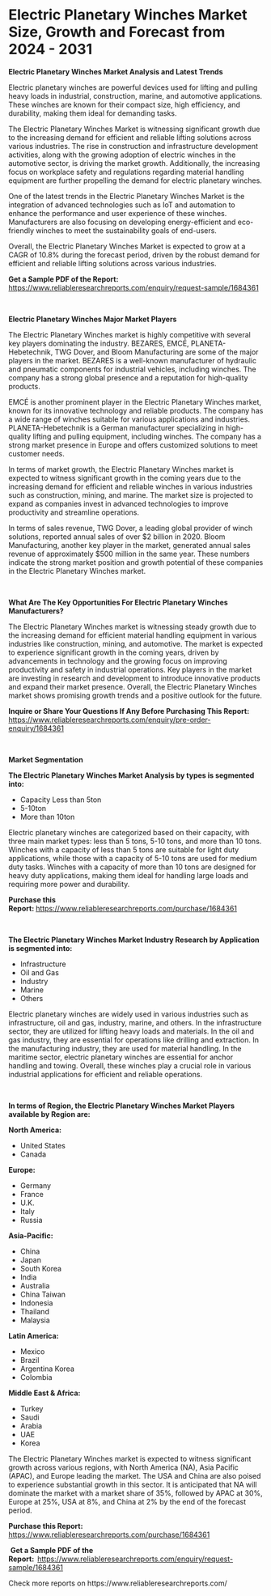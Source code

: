 <p><h1>Electric Planetary Winches Market Size, Growth and Forecast from 2024 - 2031</h1></p><p><strong>Electric Planetary Winches Market Analysis and Latest Trends</strong></p>
<p><p>Electric planetary winches are powerful devices used for lifting and pulling heavy loads in industrial, construction, marine, and automotive applications. These winches are known for their compact size, high efficiency, and durability, making them ideal for demanding tasks.</p><p>The Electric Planetary Winches Market is witnessing significant growth due to the increasing demand for efficient and reliable lifting solutions across various industries. The rise in construction and infrastructure development activities, along with the growing adoption of electric winches in the automotive sector, is driving the market growth. Additionally, the increasing focus on workplace safety and regulations regarding material handling equipment are further propelling the demand for electric planetary winches.</p><p>One of the latest trends in the Electric Planetary Winches Market is the integration of advanced technologies such as IoT and automation to enhance the performance and user experience of these winches. Manufacturers are also focusing on developing energy-efficient and eco-friendly winches to meet the sustainability goals of end-users.</p><p>Overall, the Electric Planetary Winches Market is expected to grow at a CAGR of 10.8% during the forecast period, driven by the robust demand for efficient and reliable lifting solutions across various industries.</p></p>
<p><strong>Get a Sample PDF of the Report:&nbsp;</strong> <a href="https://www.reliableresearchreports.com/enquiry/request-sample/1684361">https://www.reliableresearchreports.com/enquiry/request-sample/1684361</a></p>
<p>&nbsp;</p>
<p><strong>Electric Planetary Winches Major Market Players</strong></p>
<p><p>The Electric Planetary Winches market is highly competitive with several key players dominating the industry. BEZARES, EMCÉ, PLANETA-Hebetechnik, TWG Dover, and Bloom Manufacturing are some of the major players in the market. BEZARES is a well-known manufacturer of hydraulic and pneumatic components for industrial vehicles, including winches. The company has a strong global presence and a reputation for high-quality products.</p><p>EMCÉ is another prominent player in the Electric Planetary Winches market, known for its innovative technology and reliable products. The company has a wide range of winches suitable for various applications and industries. PLANETA-Hebetechnik is a German manufacturer specializing in high-quality lifting and pulling equipment, including winches. The company has a strong market presence in Europe and offers customized solutions to meet customer needs.</p><p>In terms of market growth, the Electric Planetary Winches market is expected to witness significant growth in the coming years due to the increasing demand for efficient and reliable winches in various industries such as construction, mining, and marine. The market size is projected to expand as companies invest in advanced technologies to improve productivity and streamline operations.</p><p>In terms of sales revenue, TWG Dover, a leading global provider of winch solutions, reported annual sales of over $2 billion in 2020. Bloom Manufacturing, another key player in the market, generated annual sales revenue of approximately $500 million in the same year. These numbers indicate the strong market position and growth potential of these companies in the Electric Planetary Winches market.</p></p>
<p>&nbsp;</p>
<p><strong>What Are The Key Opportunities For Electric Planetary Winches Manufacturers?</strong></p>
<p><p>The Electric Planetary Winches market is witnessing steady growth due to the increasing demand for efficient material handling equipment in various industries like construction, mining, and automotive. The market is expected to experience significant growth in the coming years, driven by advancements in technology and the growing focus on improving productivity and safety in industrial operations. Key players in the market are investing in research and development to introduce innovative products and expand their market presence. Overall, the Electric Planetary Winches market shows promising growth trends and a positive outlook for the future.</p></p>
<p><strong>Inquire or Share Your Questions If Any Before Purchasing This Report:</strong> <a href="https://www.reliableresearchreports.com/enquiry/pre-order-enquiry/1684361">https://www.reliableresearchreports.com/enquiry/pre-order-enquiry/1684361</a></p>
<p>&nbsp;</p>
<p><strong>Market Segmentation</strong></p>
<p><strong>The Electric Planetary Winches Market Analysis by types is segmented into:</strong></p>
<p><ul><li>Capacity Less than 5ton</li><li>5-10ton</li><li>More than 10ton</li></ul></p>
<p><p>Electric planetary winches are categorized based on their capacity, with three main market types: less than 5 tons, 5-10 tons, and more than 10 tons. Winches with a capacity of less than 5 tons are suitable for light duty applications, while those with a capacity of 5-10 tons are used for medium duty tasks. Winches with a capacity of more than 10 tons are designed for heavy duty applications, making them ideal for handling large loads and requiring more power and durability.</p></p>
<p><strong>Purchase this Report:&nbsp;</strong><a href="https://www.reliableresearchreports.com/purchase/1684361">https://www.reliableresearchreports.com/purchase/1684361</a></p>
<p>&nbsp;</p>
<p><strong>The Electric Planetary Winches Market Industry Research by Application is segmented into:</strong></p>
<p><ul><li>Infrastructure</li><li>Oil and Gas</li><li>Industry</li><li>Marine</li><li>Others</li></ul></p>
<p><p>Electric planetary winches are widely used in various industries such as infrastructure, oil and gas, industry, marine, and others. In the infrastructure sector, they are utilized for lifting heavy loads and materials. In the oil and gas industry, they are essential for operations like drilling and extraction. In the manufacturing industry, they are used for material handling. In the maritime sector, electric planetary winches are essential for anchor handling and towing. Overall, these winches play a crucial role in various industrial applications for efficient and reliable operations.</p></p>
<p>&nbsp;</p>
<p><strong>In terms of Region, the Electric Planetary Winches Market Players available by Region are:</strong></p>
<p>
    <p> <strong> North America: </strong>
        <ul>
            <li>United States</li>
            <li>Canada</li>
        </ul>
        </p> 
    <p> <strong> Europe: </strong>
        <ul>
            <li>Germany</li>
            <li>France</li>
            <li>U.K.</li>
            <li>Italy</li>
            <li>Russia</li>
        </ul>
        </p> 
    <p> <strong> Asia-Pacific: </strong>
        <ul>
            <li>China</li>
            <li>Japan</li>
            <li>South Korea</li>
            <li>India</li>
            <li>Australia</li>
            <li>China Taiwan</li>
            <li>Indonesia</li>
            <li>Thailand</li>
            <li>Malaysia</li>
        </ul>
        </p> 
    <p> <strong> Latin America: </strong>
        <ul>
            <li>Mexico</li>
            <li>Brazil</li>
            <li>Argentina Korea</li>
            <li>Colombia</li>
        </ul>
        </p> 
    <p> <strong> Middle East & Africa: </strong>
        <ul>
            <li>Turkey</li>
            <li>Saudi</li>
            <li>Arabia</li>
            <li>UAE</li>
            <li>Korea</li>
        </ul>
    </p>
    </p>
<p><p>The Electric Planetary Winches market is expected to witness significant growth across various regions, with North America (NA), Asia Pacific (APAC), and Europe leading the market. The USA and China are also poised to experience substantial growth in this sector. It is anticipated that NA will dominate the market with a market share of 35%, followed by APAC at 30%, Europe at 25%, USA at 8%, and China at 2% by the end of the forecast period.</p></p>
<p><strong>Purchase this Report: </strong><a href="https://www.reliableresearchreports.com/purchase/1684361">https://www.reliableresearchreports.com/purchase/1684361</a></p>
<p>&nbsp;<strong>Get a Sample PDF of the Report:&nbsp;&nbsp;</strong><a href="https://www.reliableresearchreports.com/enquiry/request-sample/1684361">https://www.reliableresearchreports.com/enquiry/request-sample/1684361</a></p>
<p><strong></strong></p>
<p>Check more reports on https://www.reliableresearchreports.com/</p>